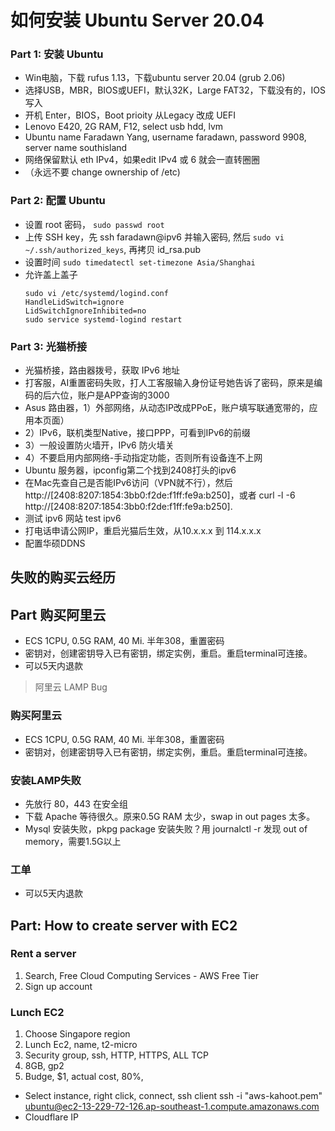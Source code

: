 # 如何安装 Ubuntu Server 20.04

### Part 1: 安装 Ubuntu
- Win电脑，下载 rufus 1.13，下载ubuntu server 20.04 (grub 2.06)
- 选择USB，MBR，BIOS或UEFI，默认32K，Large FAT32，下载没有的，IOS写入
- 开机 Enter，BIOS，Boot prioity 从Legacy 改成 UEFI 
- Lenovo E420, 2G RAM, F12, select usb hdd, lvm
- Ubuntu name Faradawn Yang, username faradawn, password 9908, server name southisland
- 网络保留默认 eth IPv4，如果edit IPv4 或 6 就会一直转圈圈
- （永远不要 change ownership of /etc)

### Part 2: 配置 Ubuntu
- 设置 root 密码， `sudo passwd root`
- 上传 SSH key，先 ssh faradawn@ipv6 并输入密码, 然后 `sudo vi ~/.ssh/authorized_keys`, 再拷贝 id_rsa.pub
- 设置时间 `sudo timedatectl set-timezone Asia/Shanghai`
- 允许盖上盖子
  ```
  sudo vi /etc/systemd/logind.conf
  HandleLidSwitch=ignore
  LidSwitchIgnoreInhibited=no
  sudo service systemd-logind restart
  ```



### Part 3: 光猫桥接
- 光猫桥接，路由器拨号，获取 IPv6 地址
- 打客服，AI重置密码失败，打人工客服输入身份证号她告诉了密码，原来是编码的后六位，账户是APP查询的3000
- Asus 路由器，1）外部网络，从动态IP改成PPoE，账户填写联通宽带的，应用本页面）
- 2）IPv6，联机类型Native，接口PPP，可看到IPv6的前缀
- 3）一般设置防火墙开，IPv6 防火墙关
- 4）不要启用内部网络-手动指定功能，否则所有设备连不上网
- Ubuntu 服务器，ipconfig第二个找到2408打头的ipv6
- 在Mac先查自己是否能IPv6访问（VPN就不行），然后 http://[2408:8207:1854:3bb0:f2de:f1ff:fe9a:b250]，或者 curl -l -6 http://[2408:8207:1854:3bb0:f2de:f1ff:fe9a:b250].
- 测试 ipv6 网站 test ipv6
- 打电话申请公网IP，重启光猫后生效，从10.x.x.x 到 114.x.x.x
- 配置华硕DDNS


## 失败的购买云经历

## Part 购买阿里云
- ECS 1CPU, 0.5G RAM, 40 Mi. 半年308，重置密码
- 密钥对，创建密钥导入已有密钥，绑定实例，重启。重启terminal可连接。
- 可以5天内退款

> 阿里云 LAMP Bug 
### 购买阿里云
- ECS 1CPU, 0.5G RAM, 40 Mi. 半年308，重置密码
- 密钥对，创建密钥导入已有密钥，绑定实例，重启。重启terminal可连接。

### 安装LAMP失败
- 先放行 80，443 在安全组
- 下载 Apache 等待很久。原来0.5G RAM 太少，swap in out pages 太多。
- Mysql 安装失败，pkpg package 安装失败？用 journalctl -r 发现 out of memory，需要1.5G以上

### 工单
- 可以5天内退款


## Part: How to create server with EC2

### Rent a server 
1. Search, Free Cloud Computing Services - AWS Free Tier
2. Sign up account 

### Lunch EC2
1. Choose Singapore region
2. Lunch Ec2, name, t2-micro
3. Security group, ssh, HTTP, HTTPS, ALL TCP
4. 8GB, gp2
4. Budge, $1, actual cost, 80%,
- Select instance, right click, connect, ssh client
ssh -i "aws-kahoot.pem" ubuntu@ec2-13-229-72-126.ap-southeast-1.compute.amazonaws.com
- Cloudflare IP


